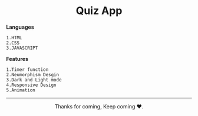 <h1 align="center">Quiz App</h1>


**Languages**
```
1.HTML
2.CSS
3.JAVASCRIPT
```
**Features**
```
1.Timer function
2.Neumorphism Desgin
3.Dark and Light mode
4.Responsive Design
5.Animation
```


<hr>
<p align="center">Thanks for coming, Keep coming ❤️.</p>